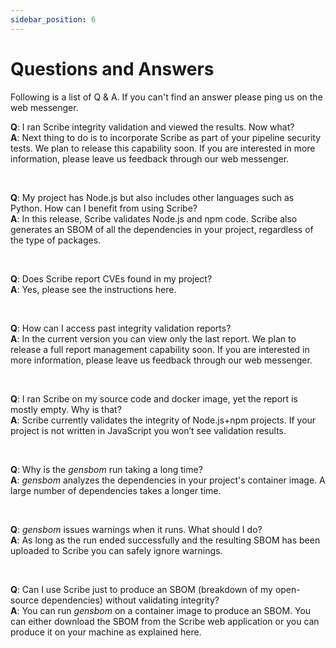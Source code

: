 ```yaml
---
sidebar_position: 6
---
```


# Questions and Answers

Following is a list of Q & A. If you can't find an answer please ping us on the web messenger.

 


**Q**: I ran Scribe integrity validation and viewed the results. Now what?  
**A**: Next thing to do is to incorporate Scribe as part of your pipeline security tests. We plan to release this capability soon. If you are interested in more information, please leave us feedback through our web messenger.  

<br/>

**Q**: My project has Node.js but also includes other languages such as Python. How can I benefit from using Scribe?  
**A**: In this release, Scribe validates Node.js and npm code. Scribe also generates an SBOM of all the dependencies in your project, regardless of the type of packages.

<br/> 
 

**Q**: Does Scribe report CVEs found in my project?  
**A**: Yes, please see the instructions here. 

<br/>  


**Q**: How can I access past integrity validation reports?  
**A**: In the current version you can view only the last report. We plan to release a full report management capability soon. If you are interested in more information, please leave us feedback through our web messenger.

<br/> 


**Q**: I ran Scribe on my source code and docker image, yet the report is mostly empty. Why is that?  
**A**: Scribe currently validates the integrity of Node.js+npm projects. If your project is not written in JavaScript you won’t see validation results.

<br/>  


**Q**: Why is the *gensbom* run taking a long time?   
**A**: *gensbom* analyzes the dependencies in your project's container image. A large number of dependencies takes a longer time. 

<br/>  


**Q**: *gensbom* issues warnings when it runs. What should I do?  
**A**: As long as the run ended successfully and the resulting SBOM has been uploaded to Scribe you can safely ignore warnings.

<br/>   

**Q**: Can I use Scribe just to produce an SBOM (breakdown of my open-source dependencies) without validating integrity?  
**A**: You can run *gensbom* on a container image to produce an SBOM. You can either download the SBOM from the Scribe web application or you can produce it on your machine as explained here.

